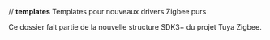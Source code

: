 // __templates__
Templates pour nouveaux drivers Zigbee purs

Ce dossier fait partie de la nouvelle structure SDK3+ du projet Tuya Zigbee.
